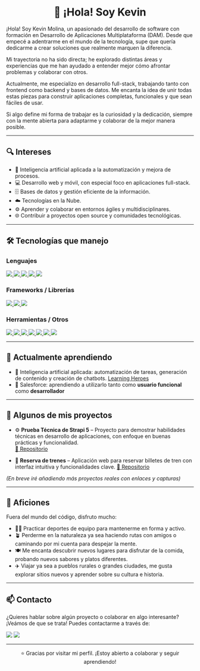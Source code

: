<h1 align="center">👋 ¡Hola! Soy Kevin</h1>

<p>
¡Hola! Soy Kevin Molina, un apasionado del desarrollo de software con formación en Desarrollo de Aplicaciones Multiplataforma (DAM). Desde que empecé a adentrarme en el mundo de la tecnología, supe que quería dedicarme a crear soluciones que realmente marquen la diferencia.

Mi trayectoria no ha sido directa; he explorado distintas áreas y experiencias que me han ayudado a entender mejor cómo afrontar problemas y colaborar con otros. 

Actualmente, me especializo en desarrollo full-stack, trabajando tanto con frontend como backend y bases de datos. Me encanta la idea de unir todas estas piezas para construir aplicaciones completas, funcionales y que sean fáciles de usar.

Si algo define mi forma de trabajar es la curiosidad y la dedicación, siempre con la mente abierta para adaptarme y colaborar de la mejor manera posible.

</p>

---

## 🔍 Intereses

- 🤖 Inteligencia artificial aplicada a la automatización y mejora de procesos.  
- 💻 Desarrollo web y móvil, con especial foco en aplicaciones full-stack.  
- 🗄️ Bases de datos y gestión eficiente de la información.  
- ☁️ Tecnologías en la Nube.  
- ⚙️ Aprender y colaborar en entornos ágiles y multidisciplinares.  
- 🌐 Contribuir a proyectos open source y comunidades tecnológicas.  

---
## 🛠️ Tecnologías que manejo

### Lenguajes
<p align="left">

  <a href="https://www.java.com/" target="_blank">
    <img src="https://img.shields.io/badge/Java-ED8B00?style=for-the-badge&logo=java&logoColor=white"/>
  </a>
  <a href="https://developer.mozilla.org/es/docs/Web/JavaScript" target="_blank">
    <img src="https://img.shields.io/badge/JavaScript-F7DF1E?style=for-the-badge&logo=javascript&logoColor=black"/>
  </a>
  <a href="https://www.typescriptlang.org/" target="_blank">
    <img src="https://img.shields.io/badge/TypeScript-007ACC?style=for-the-badge&logo=typescript&logoColor=white"/>
  </a>
  <a href="https://www.python.org/" target="_blank">
    <img src="https://img.shields.io/badge/Python-3776AB?style=for-the-badge&logo=python&logoColor=white"/>
  </a>
  <a href="https://www.postgresql.org/" target="_blank">
    <img src="https://img.shields.io/badge/SQL-336791?style=for-the-badge&logo=postgresql&logoColor=white"/>
  </a>

</p>

### Frameworks / Librerías
<p align="left">

  <a href="https://vuejs.org/" target="_blank">
    <img src="https://img.shields.io/badge/Vue.js-35495E?style=for-the-badge&logo=vue.js&logoColor=4FC08D"/>
  </a>
  <a href="https://strapi.io/" target="_blank">
    <img src="https://img.shields.io/badge/Strapi-2E7EEA?style=for-the-badge&logo=strapi&logoColor=white"/>
  </a>
  <a href="https://wordpress.org/" target="_blank">
    <img src="https://img.shields.io/badge/WordPress-21759B?style=for-the-badge&logo=wordpress&logoColor=white"/>
  </a>


</p>

### Herramientas / Otros
<p align="left">

  <a href="https://www.mysql.com/" target="_blank">
    <img src="https://img.shields.io/badge/MySQL-4479A1?style=for-the-badge&logo=mysql&logoColor=white"/>
  </a>
  <a href="https://www.sqlite.org/" target="_blank">
    <img src="https://img.shields.io/badge/SQLite-07405E?style=for-the-badge&logo=sqlite&logoColor=white"/>
  </a>
  <a href="https://git-scm.com/" target="_blank">
    <img src="https://img.shields.io/badge/Git-F05032?style=for-the-badge&logo=git&logoColor=white"/>
  </a>
  <a href="https://github.com/" target="_blank">
    <img src="https://img.shields.io/badge/GitHub-181717?style=for-the-badge&logo=github&logoColor=white"/>
  </a>
  <a href="https://developer.android.com/studio" target="_blank">
    <img src="https://img.shields.io/badge/Android%20Studio-3DDC84?style=for-the-badge&logo=android-studio&logoColor=white"/>
  </a>
    <a href="https://www.odoo.com/" target="_blank">
    <img src="https://img.shields.io/badge/Odoo-875A7B?style=for-the-badge&logo=odoo&logoColor=white"/>
  </a>
    <a href="https://nodejs.org/" target="_blank">
    <img src="https://img.shields.io/badge/Node.js-339933?style=for-the-badge&logo=nodedotjs&logoColor=white"/>
  </a>

</p>


---

## 🌱 Actualmente aprendiendo

- 🤖 Inteligencia artificial aplicada: automatización de tareas, generación de contenido y creación de chatbots. [Learning Heroes](https://www.youtube.com/watch?v=1lwddP0KUEg](https://www.learningheroes.com/ia-heroes))
- 🧠 Salesforce: aprendiendo a utilizarlo tanto como **usuario funcional** como **desarrollador**
---

## 📂 Algunos de mis proyectos

- ⚙️ **Prueba Técnica de Strapi 5** – Proyecto para demostrar habilidades técnicas en desarrollo de aplicaciones, con enfoque en buenas prácticas y funcionalidad.  
  [🔗 Repositorio](https://github.com/Kevin2001mol/pruebaTecnicaKevin)

- 🚆 **Reserva de trenes** – Aplicación web para reservar billetes de tren con interfaz intuitiva y funcionalidades clave. [🔗 Repositorio](https://github.com/Kevin2001mol/Reserva-de-trenes)

*(En breve iré añadiendo más proyectos reales con enlaces y capturas)*

---

## 🎨 Aficiones

Fuera del mundo del código, disfruto mucho:  
- 🏃‍♂️ Practicar deportes de equipo para mantenerme en forma y activo.  
- 🪴 Perderme en la naturaleza ya sea haciendo rutas con amigos o caminando por mi cuenta  para despejar la mente.  
- 🍽️ Me encanta descubrir nuevos lugares para disfrutar de la comida, probando nuevos sabores y platos diferentes.
- ✈️ Viajar ya sea a pueblos rurales o grandes ciudades, me gusta explorar sitios nuevos y aprender sobre su cultura e historia.

---

## 📫 Contacto

¿Quieres hablar sobre algún proyecto o colaborar en algo interesante? ¡Veámos de que se trata!
Puedes contactarme a través de:
<br>
<p align="left">
  <a href="mailto:kevin2001molina@gmail.com"><img src="https://img.shields.io/badge/Email-D14836?style=for-the-badge&logo=gmail&logoColor=white"/></a>
  <a href="https://www.linkedin.com/in/kevin-molina-estrella-81132716a/"><img src="https://img.shields.io/badge/LinkedIn-0077B5?style=for-the-badge&logo=linkedin&logoColor=white"/></a>



---

<p align="center">⭐ Gracias por visitar mi perfil. ¡Estoy abierto a colaborar y seguir aprendiendo!</p>
